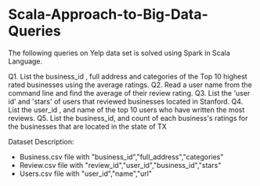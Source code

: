 # Scala-Approach-to-Big-Data-Queries


The following queries on Yelp data set is solved using Spark in Scala Language.

Q1. List the business_id , full address and categories of the Top 10 highest rated businesses using the average ratings.
Q2. Read a user name from the command line and find the average of their review rating.
Q3. List the 'user id' and 'stars' of users that reviewed businesses located in Stanford.
Q4. List the user_id , and name of the top 10 users who have written the most reviews.
Q5. List the business_id, and count of each business's ratings for the businesses that are located in the state of TX

Dataset Description:
* Business.csv file with "business_id","full_address","categories"
* Review.csv file with "review_id","user_id","business_id","stars"
* Users.csv file with "user_id","name","url"
